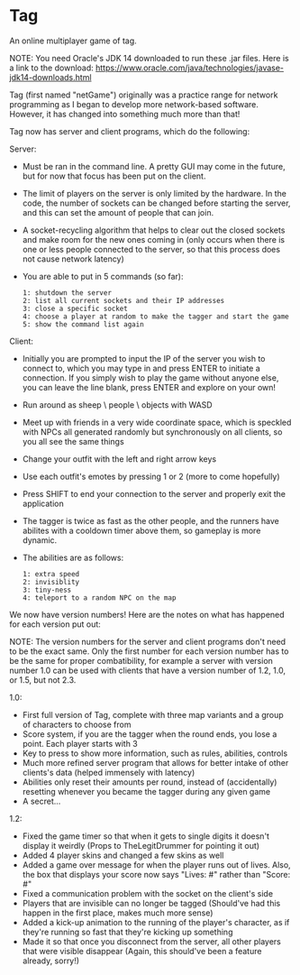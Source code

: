 # Tag
An online multiplayer game of tag.

NOTE: You need Oracle's JDK 14 downloaded to run these .jar files. Here is a link to the download:
https://www.oracle.com/java/technologies/javase-jdk14-downloads.html


Tag (first named "netGame") originally was a practice range for network programming as I began to develop more network-based software.
However, it has changed into something much more than that!

Tag now has server and client programs, which do the following:

Server:

  - Must be ran in the command line. A pretty GUI may come in the future, but for now that focus has been put
  on the client.
  
  - The limit of players on the server is only limited by the hardware. In the code, the number of sockets can be changed before starting the server,
  and this can set the amount of people that can join.
  
  - A socket-recycling algorithm that helps to clear out the closed sockets and make room for the new ones coming in (only occurs when there is one or less
  people connected to the server, so that this process does not cause network latency)
  
  - You are able to put in 5 commands (so far): 
  
        1: shutdown the server
        2: list all current sockets and their IP addresses
        3: close a specific socket
        4: choose a player at random to make the tagger and start the game
        5: show the command list again
  
  
Client:

  - Initially you are prompted to input the IP of the server you wish to connect to, which you may type in and press ENTER to initiate a connection. If you simply wish to play
  the game without anyone else, you can leave the line blank, press ENTER and explore on your own!

  - Run around as sheep \ people \ objects with WASD
  
  - Meet up with friends in a very wide coordinate space, which is speckled with NPCs all generated randomly but synchronously on all clients, so you all see the same things
  
  - Change your outfit with the left and right arrow keys
  
  - Use each outfit's emotes by pressing 1 or 2 (more to come hopefully)
  
  - Press SHIFT to end your connection to the server and properly exit the application
  
  - The tagger is twice as fast as the other people, and the runners have abilites with a cooldown timer above them, so gameplay is more dynamic. 
  
  - The abilities are as follows:
  
        1: extra speed
        2: invisiblity
        3: tiny-ness
        4: teleport to a random NPC on the map




We now have version numbers! Here are the notes on what has happened for each version put out:

NOTE: The version numbers for the server and client programs don't need to be the exact same. Only the first number for each version number has to be the same
for proper combatibility, for example a server with version number 1.0 can be used with clients that have a version number of 1.2, 1.0, or 1.5, but not 2.3.

1.0:

- First full version of Tag, complete with three map variants and a group of characters to choose from
- Score system, if you are the tagger when the round ends, you lose a point. Each player starts with 3
- Key to press to show more information, such as rules, abilities, controls
- Much more refined server program that allows for better intake of other clients's data (helped immensely with latency)
- Abilities only reset their amounts per round, instead of (accidentally) resetting whenever you became the tagger during any given game
- A secret...

1.2:

- Fixed the game timer so that when it gets to single digits it doesn't display it weirdly (Props to TheLegitDrummer for pointing it out)
- Added 4 player skins and changed a few skins as well
- Added a game over message for when the player runs out of lives. Also, the box that displays your score now says "Lives: #" rather than "Score: #"
- Fixed a communication problem with the socket on the client's side
- Players that are invisible can no longer be tagged (Should've had this happen in the first place, makes much more sense)
- Added a kick-up animation to the running of the player's character, as if they're running so fast that they're kicking up something
- Made it so that once you disconnect from the server, all other players that were visible disappear (Again, this should've been a feature already, sorry!)
